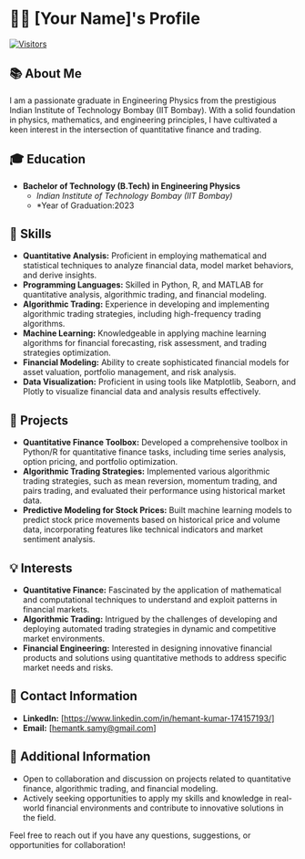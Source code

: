 # 👨‍💼 [Your Name]'s Profile

[![Visitors](https://visitor-badge.glitch.me/badge?page_id=your_username.your_repo_name)](https://github.com/your_username/your_repo_name)

## 📚 About Me
I am a passionate graduate in Engineering Physics from the prestigious Indian Institute of Technology Bombay (IIT Bombay). With a solid foundation in physics, mathematics, and engineering principles, I have cultivated a keen interest in the intersection of quantitative finance and trading.

## 🎓 Education
- **Bachelor of Technology (B.Tech) in Engineering Physics**
  - *Indian Institute of Technology Bombay (IIT Bombay)*
  - *Year of Graduation:2023

## 💼 Skills
- **Quantitative Analysis:** Proficient in employing mathematical and statistical techniques to analyze financial data, model market behaviors, and derive insights.
- **Programming Languages:** Skilled in Python, R, and MATLAB for quantitative analysis, algorithmic trading, and financial modeling.
- **Algorithmic Trading:** Experience in developing and implementing algorithmic trading strategies, including high-frequency trading algorithms.
- **Machine Learning:** Knowledgeable in applying machine learning algorithms for financial forecasting, risk assessment, and trading strategies optimization.
- **Financial Modeling:** Ability to create sophisticated financial models for asset valuation, portfolio management, and risk analysis.
- **Data Visualization:** Proficient in using tools like Matplotlib, Seaborn, and Plotly to visualize financial data and analysis results effectively.

## 🚀 Projects
- **Quantitative Finance Toolbox:** Developed a comprehensive toolbox in Python/R for quantitative finance tasks, including time series analysis, option pricing, and portfolio optimization.
- **Algorithmic Trading Strategies:** Implemented various algorithmic trading strategies, such as mean reversion, momentum trading, and pairs trading, and evaluated their performance using historical market data.
- **Predictive Modeling for Stock Prices:** Built machine learning models to predict stock price movements based on historical price and volume data, incorporating features like technical indicators and market sentiment analysis.

## 💡 Interests
- **Quantitative Finance:** Fascinated by the application of mathematical and computational techniques to understand and exploit patterns in financial markets.
- **Algorithmic Trading:** Intrigued by the challenges of developing and deploying automated trading strategies in dynamic and competitive market environments.
- **Financial Engineering:** Interested in designing innovative financial products and solutions using quantitative methods to address specific market needs and risks.

## 📧 Contact Information
- **LinkedIn:** [https://www.linkedin.com/in/hemant-kumar-174157193/]
- **Email:** [hemantk.samy@gmail.com]

## 🌟 Additional Information
- Open to collaboration and discussion on projects related to quantitative finance, algorithmic trading, and financial modeling.
- Actively seeking opportunities to apply my skills and knowledge in real-world financial environments and contribute to innovative solutions in the field.

Feel free to reach out if you have any questions, suggestions, or opportunities for collaboration!

